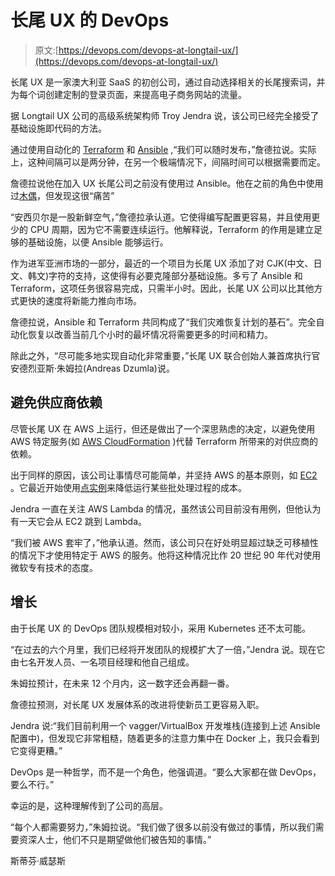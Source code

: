 # 长尾 UX 的 DevOps

> 原文:[https://devops.com/devops-at-longtail-ux/](https://devops.com/devops-at-longtail-ux/)

长尾 UX 是一家澳大利亚 SaaS 的初创公司，通过自动选择相关的长尾搜索词，并为每个词创建定制的登录页面，来提高电子商务网站的流量。

据 Longtail UX 公司的高级系统架构师 Troy Jendra 说，该公司已经完全接受了基础设施即代码的方法。

通过使用自动化的 [Terraform](https://www.terraform.io/) 和 [Ansible](https://www.ansible.com/) ,“我们可以随时发布，”詹德拉说。实际上，这种间隔可以是两分钟，在另一个极端情况下，间隔时间可以根据需要而定。

詹德拉说他在加入 UX 长尾公司之前没有使用过 Ansible。他在之前的角色中使用过[木偶](https://puppet.com/)，但发现这很“痛苦”

“安西贝尔是一股新鲜空气，”詹德拉承认道。它使得编写配置更容易，并且使用更少的 CPU 周期，因为它不需要连续运行。他解释说，Terraform 的作用是建立足够的基础设施，以便 Ansible 能够运行。

作为进军亚洲市场的一部分，最近的一个项目为长尾 UX 添加了对 CJK(中文、日文、韩文)字符的支持，这使得有必要克隆部分基础设施。多亏了 Ansible 和 Terraform，这项任务很容易完成，只需半小时。因此，长尾 UX 公司以比其他方式更快的速度将新能力推向市场。

詹德拉说，Ansible 和 Terraform 共同构成了“我们灾难恢复计划的基石”。完全自动化恢复以改善当前几个小时的最坏情况将需要更多的时间和精力。

除此之外，“尽可能多地实现自动化非常重要，”长尾 UX 联合创始人兼首席执行官安德烈亚斯·朱姆拉(Andreas Dzumla)说。

## 避免供应商依赖

尽管长尾 UX 在 AWS 上运行，但还是做出了一个深思熟虑的决定，以避免使用 AWS 特定服务(如 [AWS CloudFormation](https://aws.amazon.com/cloudformation/) )代替 Terraform 所带来的对供应商的依赖。

出于同样的原因，该公司让事情尽可能简单，并坚持 AWS 的基本原则，如 [EC2](https://aws.amazon.com/ec2/) 。它最近开始使用[点实例](https://aws.amazon.com/ec2/spot/)来降低运行某些批处理过程的成本。

Jendra 一直在关注 AWS Lambda 的情况，虽然该公司目前没有用例，但他认为有一天它会从 EC2 跳到 Lambda。

“我们被 AWS 套牢了，”他承认道。然而，该公司只在好处明显超过缺乏可移植性的情况下才使用特定于 AWS 的服务。他将这种情况比作 20 世纪 90 年代对使用微软专有技术的态度。

## 增长

由于长尾 UX 的 DevOps 团队规模相对较小，采用 Kubernetes 还不太可能。

“在过去的六个月里，我们已经将开发团队的规模扩大了一倍，”Jendra 说。现在它由七名开发人员、一名项目经理和他自己组成。

朱姆拉预计，在未来 12 个月内，这一数字还会再翻一番。

詹德拉预测，对长尾 UX 发展体系的改进将使新员工更容易入职。

Jendra 说:“我们目前利用一个 vagger/VirtualBox 开发堆栈(连接到上述 Ansible 配置中)，但发现它非常粗糙，随着更多的注意力集中在 Docker 上，我只会看到它变得更糟。”

DevOps 是一种哲学，而不是一个角色，他强调道。“要么大家都在做 DevOps，要么不行。”

幸运的是，这种理解传到了公司的高层。

“每个人都需要努力，”朱姆拉说。“我们做了很多以前没有做过的事情，所以我们需要资深人士，他们不只是期望做他们被告知的事情。”

斯蒂芬·威瑟斯